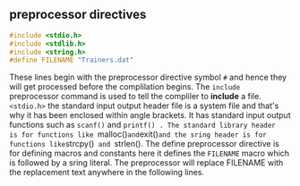 ## preprocessor directives
```c
#include <stdio.h>
#include <stdlib.h>
#include <string.h>
#define FILENAME "Trainers.dat"
```

These lines begin with the preprocessor directive symbol `#` and hence they 
will get processed before the complilation begins. The `include` preprocessor command 
is used to tell the compliler to **include** a file. `<stdio.h>` the standard input output 
header file is a system file and that's why it has been enclosed within angle brackets. It has 
standard input output functions such as `scanf()` and `printf() . The standard library header 
is for functions like `malloc()` and `exit()` and the sring header is for functions like `strcpy()` 
and  `strlen(). The define preprocessor directive is for defining macros and constants 
here it defines the `FILENAME` macro which is followed by a sring literal. The preprocessor will 
replace FILENAME with the replacement text anywhere in the following lines.



